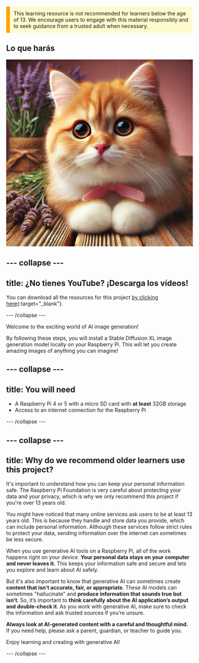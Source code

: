<p style='border-left: solid; border-width:10px; border-color: #FFA500; background-color: #FFFACD; padding: 10px;'>
This learning resource is not recommended for learners below the age of 13. We encourage users to engage with this material responsibly and to seek guidance from a trusted adult when necessary.
</p>

## Lo que harás

![The image shows a close-up of a fluffy orange and white kitten with large, expressive eyes and a pink nose. The kitten is resting on a wooden surface with its paws tucked underneath, wearing a pink bow around its neck. Behind the kitten, there are sprigs of lavender in a rustic, burlap-wrapped bundle, adding a soft, natural background to the scene. The lighting is warm, enhancing the kitten's soft fur and creating a cozy, serene atmosphere.](images/cat.jpg)

## --- collapse ---

## title: ¿No tienes YouTube? ¡Descarga los vídeos!

You can download all the resources for this project [by clicking here](https://rpf.io/p/en/ai-images-on-pi-go){:target="_blank"}.

\--- /collapse ---

Welcome to the exciting world of AI image generation!

By following these steps, you will install a Stable Diffusion XL image generation model locally on your Raspberry Pi. This will let you create amazing images of anything you can imagine!

## --- collapse ---

## title: You will need

- A Raspberry Pi 4 or 5 with a micro SD card with **at least** 32GB storage
- Access to an internet connection for the Raspberry Pi

\--- /collapse ---

## --- collapse ---

## title:  Why do we recommend older learners use this project?

It's important to understand how you can keep your personal information safe. The Raspberry Pi Foundation is very careful about protecting your data and your privacy, which is why we only recommend this project if you're over 13 years old.

You might have noticed that many online services ask users to be at least 13 years old. This is because they handle and store data you provide, which can include personal information. Although these services follow strict rules to protect your data, sending information over the internet can sometimes be less secure.

When you use generative AI tools on a Raspberry Pi, all of the work happens right on your device. **Your personal data stays on your computer and never leaves it.** This keeps your information safe and secure and lets you explore and learn about AI safely.

But it's also important to know that generative AI can sometimes create **content that isn’t accurate, fair, or appropriate**. These AI models can sometimes "hallucinate" and **produce information that sounds true but isn’t**. So, it’s important to **think carefully about the AI application’s output and double-check it**. As you work with generative AI, make sure to check the information and ask trusted sources if you’re unsure.

**Always look at AI-generated content with a careful and thoughtful mind.** If you need help, please ask a parent, guardian, or teacher to guide you.

Enjoy learning and creating with generative AI!

\--- /collapse ---
